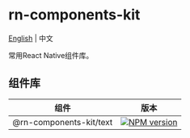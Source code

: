 # rn-components-kit

[English](./README.md) | 中文

常用React Native组件库。

## 组件库

|组件|版本|
|---------|-------|
|@rn-components-kit/text|[![NPM version](https://img.shields.io/npm/v/@rn-components-kit/text.svg)](https://www.npmjs.com/package/@rn-components-kit/text)|
